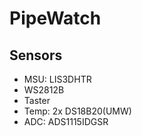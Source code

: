# PipeWatch

## Sensors

- MSU: LIS3DHTR
- WS2812B
- Taster
- Temp: 2x DS18B20(UMW)
- ADC: ADS1115IDGSR
